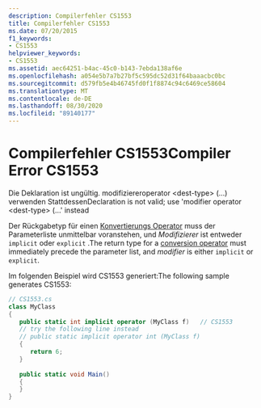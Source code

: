 ```yaml
---
description: Compilerfehler CS1553
title: Compilerfehler CS1553
ms.date: 07/20/2015
f1_keywords:
- CS1553
helpviewer_keywords:
- CS1553
ms.assetid: aec64251-b4ac-45c0-b143-7ebda138af6e
ms.openlocfilehash: a054e5b7a7b27bf5c595dc52d31f64baaacbc0bc
ms.sourcegitcommit: d579fb5e4b46745fd0f1f8874c94c6469ce58604
ms.translationtype: MT
ms.contentlocale: de-DE
ms.lasthandoff: 08/30/2020
ms.locfileid: "89140177"
---
```

# <a name="compiler-error-cs1553"></a><span data-ttu-id="b9a81-103">Compilerfehler CS1553</span><span class="sxs-lookup"><span data-stu-id="b9a81-103">Compiler Error CS1553</span></span>
<span data-ttu-id="b9a81-104">Die Deklaration ist ungültig. modifiziereroperator \<dest-type> (...) verwenden Stattdessen</span><span class="sxs-lookup"><span data-stu-id="b9a81-104">Declaration is not valid; use 'modifier operator \<dest-type> (...' instead</span></span>  
  
<span data-ttu-id="b9a81-105">Der Rückgabetyp für einen [Konvertierungs Operator](../language-reference/operators/user-defined-conversion-operators.md) muss der Parameterliste unmittelbar voranstehen, und *Modifizierer* ist entweder `implicit` oder `explicit` .</span><span class="sxs-lookup"><span data-stu-id="b9a81-105">The return type for a [conversion operator](../language-reference/operators/user-defined-conversion-operators.md) must immediately precede the parameter list, and *modifier* is either `implicit` or `explicit`.</span></span>
  
<span data-ttu-id="b9a81-106">Im folgenden Beispiel wird CS1553 generiert:</span><span class="sxs-lookup"><span data-stu-id="b9a81-106">The following sample generates CS1553:</span></span>  
  
```csharp  
// CS1553.cs  
class MyClass  
{  
   public static int implicit operator (MyClass f)   // CS1553  
   // try the following line instead  
   // public static implicit operator int (MyClass f)  
   {  
      return 6;  
   }  
  
   public static void Main()  
   {  
   }  
}  
```
